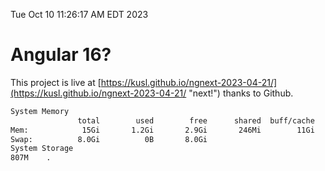Tue Oct 10 11:26:17 AM EDT 2023

# Angular 16?


This project is live at [https://kusl.github.io/ngnext-2023-04-21/](https://kusl.github.io/ngnext-2023-04-21/ "next!") thanks to Github.

```bash
System Memory
               total        used        free      shared  buff/cache   available
Mem:            15Gi       1.2Gi       2.9Gi       246Mi        11Gi        13Gi
Swap:          8.0Gi          0B       8.0Gi
System Storage
807M	.
```
```bash
